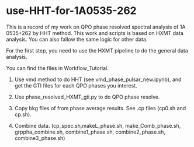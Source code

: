 # use-HHT-for-1A0535-262
This is a record of my work on QPO phase resolved spectral analysis of 1A 0535+262 by HHT method.
This work and scripts is based on HXMT data analysis. You can also fallow the same logic for other data.

For the first step, you need to use the HXMT pipeline to do the general data analysis.

You can find the files in Workflow_Tutorial. 
1. Use vmd method to do HHT (see vmd_phase_pulsar_new.ipynb), and get the GTI files for each QPO phases you interest. 

2. Use phase_resolved_HXMT_gti.py to do QPO phase resolve.

3. Copy bkg files of from phase average results. See .cp files (cp0.sh and cp.sh).

4. Combine data. (cp_spec.sh,makeL_phase.sh, make_Comb_phase.sh, grppha_combine.sh, combine1_phase.sh, combine2_phase.sh, combine3_phase.sh) 
